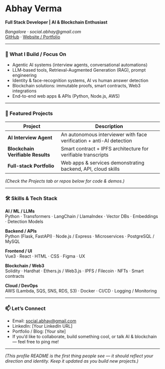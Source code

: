 # Abhay Verma  
**Full Stack Developer | AI & Blockchain Enthusiast**

_Bangalore · social.abhay@gmail.com_  
[GitHub](https://github.com/abhayverma) · [Website / Portfolio]()

---

### 🚀 What I Build / Focus On  
- Agentic AI systems (interview agents, conversational automations)  
- LLM-based tools, Retrieval-Augmented Generation (RAG), prompt engineering  
- Identity & face-recognition systems, AI vs human answer detection  
- Blockchain solutions: immutable proofs, smart contracts, Web3 integrations  
- End-to-end web apps & APIs (Python, Node.js, AWS)  

---

### 🔧 Featured Projects

| Project | Description |
|---|---|
| **AI Interview Agent** | An autonomous interviewer with face verification + anti-AI detection |
| **Blockchain Verifiable Results** | Smart contract + IPFS architecture for verifiable transcripts |
| **Full-stack Portfolio** | Web apps & services demonstrating backend, API, cloud skills |

_(Check the Projects tab or repos below for code & demos.)_

---

### 🛠️ Skills & Tech Stack

**AI / ML / LLMs**  
Python · Transformers · LangChain / LlamaIndex · Vector DBs · Embeddings · Detection Models  

**Backend / APIs**  
Python (Flask, FastAPI) · Node.js / Express · Microservices · PostgreSQL / MySQL  

**Frontend / UI**  
Vue3 · React · HTML · CSS · Figma · UX  

**Blockchain / Web3**  
Solidity · Hardhat · Ethers.js / Web3.js · IPFS / Filecoin · NFTs · Smart contracts  

**Cloud / DevOps**  
AWS (Lambda, SQS, SNS, RDS, S3) · Docker · CI/CD · Logging / Monitoring  

---

### 📫 Let’s Connect  
- Email: social.abhay@gmail.com  
- LinkedIn: [Your LinkedIn URL]  
- Portfolio / Blog: [Your site]  
- If you’d like to collaborate, build something cool, or talk AI & blockchain — feel free to ping me!

---

*(This profile README is the first thing people see — it should reflect your direction and identity. Keep it updated as you build new projects.)*
